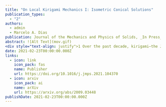 ```yaml
---
title: "On Local Kirigami Mechanics I: Isometric Conical Solutions"
publication_types:
  - "2"
authors:
  - admin
  - Marcelo A. Dias
publication: Journal of the Mechanics and Physics of Solids, _In Press_
abstract: ![Alt Text](mov.gif)
<div style="text-align: justify">1 Over the past decade, kirigami—the Japanese art of paper cutting—has been playing an increasing role in the emerging field of mechanical metamatertials and a myriad of other mechanical applications. Nonetheless, a deep understanding of the mathematics and mechanics of kirigami structures is yet to be achieved in order to unlock their full potential to pioneer more advanced applications in the field. In this work, we study the most fundamental geometric building block of kirigami: a thin sheet with a single cut. We consider a reduced two-dimensional plate model of a circular thin disk with a radial slit and investigate its deformation following the opening of the slit and the rotation of its lips. In the isometric limit—as the thickness of the disk approaches zero—the elastic energy has no stretching contribution and the thin sheet takes a conical shape known as the e-cone. We solve the post-buckling problem for the e-cone in the geometrically nonlinear setting assuming a Saint Venant-Kirchhoff constitutive plate model; we find closed-form expressions for the stress fields and show the geometry of the e-cone to be governed by the spherical elastica problem. This allows us to fully map out the space of solutions and investigate the stability of the post-buckled e-cone problem assuming mirror symmetric boundary conditions on the rotation of the lips on the open slit.</div>
date: 2021-02-23T00:00:00.000Z
links:
  - icon: link
    icon_pack: fas
    name: Publisher
    url: https://doi.org/10.1016/j.jmps.2021.104370
  - icon: arxiv
    icon_pack: ai
    name: arXiv
    url: https://arxiv.org/abs/2009.03448
publishDate: 2021-02-23T00:00:00.000Z
---
```



